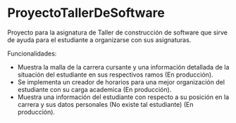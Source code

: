 # ProyectoTallerDeSoftware

Proyecto para la asignatura de Taller de construcción de software que sirve de ayuda para el estudiante a organizarse con sus asignaturas.

Funcionalidades: 
- Muestra la malla de la carrera cursante y una información detallada de la situación del estudiante en sus respectivos ramos (En producción).
- Se implementa un creador de horarios para una mejor organización del estudiante con su carga academica (En producción). 
- Muestra una información del estudiante con respecto a su posición en la carrera y sus datos personales (No existe tal estudiante) (En producción).
    

    

